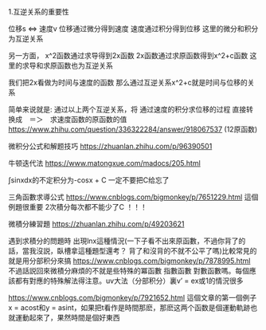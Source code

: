 1.互逆关系的重要性

位移s <=> 速度v 
位移通过微分得到速度
速度通过积分得到位移
这里的微分和积分为互逆关系

另一方面，
x^2函数通过求导得到2x函数
2x函数通过求原函数得到x^2+c函数
这里的求导和求原函数也为互逆关系

我们把2x看做为时间与速度的函数
那么通过互逆关系x^2+c就是时间与位移的关系

简单来说就是: 通过以上两个互逆关系，将 通过速度的积分求位移的过程 直接转换成　＝＞　求速度函数的原函数的值
https://www.zhihu.com/question/336322284/answer/918067537 (12原函数)


微积分公式和解题技巧 https://zhuanlan.zhihu.com/p/96390501

牛顿迭代法 https://www.matongxue.com/madocs/205.html

∫sinxdx的不定积分为-cosx + C 一定不要把C给忘了

三角函數求導公式 https://www.cnblogs.com/bigmonkey/p/7651229.html  這個例題很重要 2次積分每次都不能少了C ！！！

微積分練習題 https://zhuanlan.zhihu.com/p/49203621

遇到求積分的問題時 出現lnx這種情況(一下子看不出來原函數，不過你背了的話，當我沒説，臥槽拿這種題型還考？ 背了和沒背的不就不公平了嗎)比較常見的就是用分部积分來搞 https://www.cnblogs.com/bigmonkey/p/7878995.html 不過話説回來微積分麻煩的不就是些特殊的冪函數 指數函數 對數函數嗎。每個應該都有對應的特殊解法得注意。uv大法（分部积分）裏v’ = ex或1的情況很多

https://www.cnblogs.com/bigmonkey/p/7921652.html 這個文章的第一個例子 x = acost和y = asint，如果把t看作是時間那麽，那麽这两个函数是個運動軌跡也就運動起來了，果然時間是個好東西

